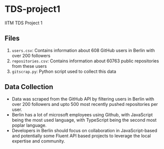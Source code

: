 # TDS-project1
IITM TDS Project 1

## Files

1. `users.csv`: Contains information about 608 GitHub users in Berlin with over 200 followers
2. `repositories.csv`: Contains information about 60763 public repositories from these users
3. `gitscrap.py`: Python script used to collect this data

## Data Collection

- Data was scraped from the GitHub API by filtering users in Berlin with over 200 followers and upto 500 most recently pushed repositories per user.
- Berlin has a lot of microsoft employees using Github, with JavaScript being the most used language, with TypeScript being the second most poplar language.
- Developers in Berlin should focus on collaboration in JavaScript-based and potentially some Fluent API based projects to leverage the local expertise and community.
